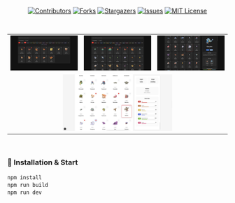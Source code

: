 <a id="readme-top"></a>

<div align="center">

[![Contributors][contributors-shield]][contributors-url]
[![Forks][forks-shield]][forks-url]
[![Stargazers][stars-shield]][stars-url]
[![Issues][issues-shield]][issues-url]
[![MIT License][license-shield]][license-url]

</div>

<!-- Badges Shields -->
[contributors-shield]: https://custom-icon-badges.demolab.com/github/contributors/GylanSalih/Pokedex?color=FF0000&logo=group&label=Contributors&logoColor=white&style=for-the-badge&labelColor=000000
[forks-shield]: https://custom-icon-badges.demolab.com/github/forks/GylanSalih/Pokedex?color=FF0000&logo=repo-forked&label=Forks&logoColor=white&style=for-the-badge&labelColor=000000
[stars-shield]: https://custom-icon-badges.demolab.com/github/stars/GylanSalih/Pokedex?color=FF0000&label=Stars&style=for-the-badge&logo=star&logoColor=white&labelColor=000000
[issues-shield]: https://custom-icon-badges.demolab.com/github/issues/GylanSalih/Pokedex?color=FF0000&logo=issue-opened&label=Issues&logoColor=white&labelColor=000000&style=for-the-badge
[license-shield]: https://custom-icon-badges.demolab.com/github/license/GylanSalih/Pokedex?color=FF0000&logo=law&label=License&logoColor=white&style=for-the-badge&labelColor=000000

<!-- Badges Links -->
[contributors-url]: https://github.com/GylanSalih/Pokedex/graphs/contributors
[forks-url]: https://github.com/GylanSalih/Pokedex/network/members
[stars-url]: https://github.com/GylanSalih/Pokedex/stargazers
[issues-url]: https://github.com/GylanSalih/Pokedex/issues
[license-url]: https://github.com/GylanSalih/Pokedex/blob/main/LICENSE

<!-- PROJECT SHOWCASE -->
<br />
<table align="center">
  <tr>
    <td align="center">
      <a href="https://github.com/GylanSalih/Pokedex">
        <img src="https://github.com/GylanSalih/Pokedex/blob/main/public/assets/img/showcase/pokedex1.png" alt="Pokedex 1" width="250">
      </a>
    </td>
    <td align="center">
      <a href="https://github.com/GylanSalih/Pokedex">
        <img src="https://github.com/GylanSalih/Pokedex/blob/main/public/assets/img/showcase/pokedex2.png" alt="Pokedex 2" width="250">
      </a>
    </td>
    <td align="center">
      <a href="https://github.com/GylanSalih/Pokedex">
        <img src="https://github.com/GylanSalih/Pokedex/blob/main/public/assets/img/showcase/pokedex3.png" alt="Pokedex 3" width="250">
      </a>
    </td>
  </tr>
  <tr>
    <td align="center" colspan="3">
      <a href="https://github.com/GylanSalih/Pokedex">
        <img src="https://github.com/GylanSalih/Pokedex/blob/main/public/assets/img/showcase/pokedex4.png" alt="Pokedex 4" width="250">
      </a>
    </td>
  </tr>
</table>
<br />

### 🚀 Installation & Start

```bash
npm install
npm run build
npm run dev
